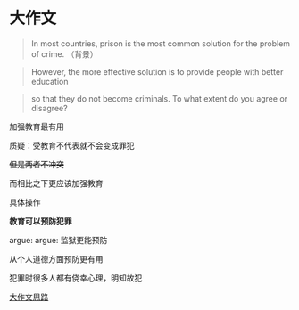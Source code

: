 # 大作文

> In most countries, prison is the most common solution for the problem of crime. （背景）
> 

> However, the more effective solution is to provide people with better education
> 

> so that they do not become criminals. To what extent do you agree or disagree?
> 

加强教育最有用

质疑：受教育不代表就不会变成罪犯

~~但是两者不冲突~~

而相比之下更应该加强教育

具体操作

**教育可以预防犯罪**

argue: argue: 监狱更能预防

从个人道德方面预防更有用

犯罪时很多人都有侥幸心理，明知故犯

[大作文思路](%E5%A4%A7%E4%BD%9C%E6%96%87%209a7e2ec67b6b468c9f39c3159f65370a/%E5%A4%A7%E4%BD%9C%E6%96%87%E6%80%9D%E8%B7%AF%2073b1d57070724e9f9375ba080a60fbd8.md)